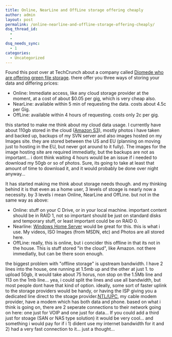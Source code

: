 ```yaml
---
title: Online, NearLine and OffLine storage offering cheaply
author: admin
layout: post
permalink: /online-nearline-and-offline-storage-offering-cheaply/
dsq_thread_id:
  - 
  - 
dsq_needs_sync:
  - 1
categories:
  - Uncategorized
---
```

Found this post over at TechCrunch about a company called [Diomede who are offering green file storage][1]. there offer you three ways of storing your data and differing prices:

  * Online: Immediate access, like any cloud storage provider at the moment, at a cost of about $0.05 per gig, which is very cheap also.
  * NearLine: available within 5 min of requesting the data. costs about 4.5c per Gig.
  * OffLine: available within 4 hours of requesting. costs only 2c per gig.

this started to make me think about my cloud data usage. I currently have about 110gb stored in the cloud ([Amazon S3][2]), mostly photos i have taken and backed up, backups of my SVN server and also images hosted on my Images site. they are stored between the US and EU (planning on moving just to hosting in the EU, but never got around to it fully). The images for the image hosting site are required immediatly, but the backups are not as important&#8230; i dont think waiting 4 hours would be an issue if i needed to download my 50gb or so of photos. Sure, its going to take at least that amount of time to download it, and it would probably be done over night anyway&#8230;

It has started making me think about storage needs though. and my thinking behind it is that even as a home user, 3 levels of stoage is nearly now a necessity. by 3 levels i mean Online, NearLine and OffLine. but not in the same way as above:

  * Online: stuff on your C Drive, or in your local machine. important content should be in RAID 1, not so important should be just on standard disks and temporary stuff, or least important could be on RAID 0.
  * Nearline: [Windows Home Server][3] would be great for this. this is what i use. My videos, ISO Images (from MSDN, etc) and Photos are all stored here.
  * OffLine: really, this is online, but i concider this offline in that its not in the house. This is stuff stored "in the cloud", like Amazon. not there immediatly, but can be there soon enough.

the biggest problem with "offline storage" is upstream bandwidth. I have 2 lines into the house, one running at 1.5mb up and the other at just 1. to upload 50gb, it would take about 75 horus, non stop on the 1.5Mb line and 113 on the 1mb line&#8230; yea, i could split the lines and use all bandwidth, but most people dont have that kind of option. ideally, some sort of faster uplink to the storage providers would be handy, or having the ISP giving you a dedicated line direct to the stoage provider.[NTL/UPC][4], my cable modem provider, have a modem which has both data and phone. based on what i think is going on, there are 2 seperate connections to their network going on here: one just for VOIP and one just for data&#8230; If you could add a third just for stoage (SAN or NAS type solution) it would be very cool&#8230; and something i would pay for if i 1) dident use my internet bandwidth for it and 2) had a very fast connection to it&#8230; just a thought&#8230;

 [1]: http://www.techcrunch.com/2009/02/27/diomede-offers-green-file-storage-in-the-cloud-for-a-fraction-of-the-cost/
 [2]: http://www.amazon.com/s3
 [3]: http://www.microsoft.com/windows/products/winfamily/windowshomeserver/default.mspx
 [4]: http://www.upc.ie